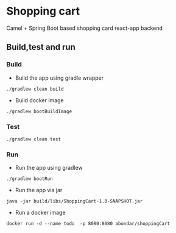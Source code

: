# Shopping cart

Camel + Spring Boot based shopping card react-app backend


## Build,test and run

### Build

- Build the app using gradle wrapper

```
./gradlew clean build
```

- Build docker image

```
./gradlew bootBuildImage
```

### Test

```
./gradlew clean test
```

### Run

- Run the app using gradlew

```
./gradlew bootRun
```

- Run the app via jar

```
java -jar build/libs/ShoppingCart-1.0-SNAPSHOT.jar
```

- Run a docker image

```
docker run -d --name todo  -p 8080:8080 abondar/shoppingCart
```

